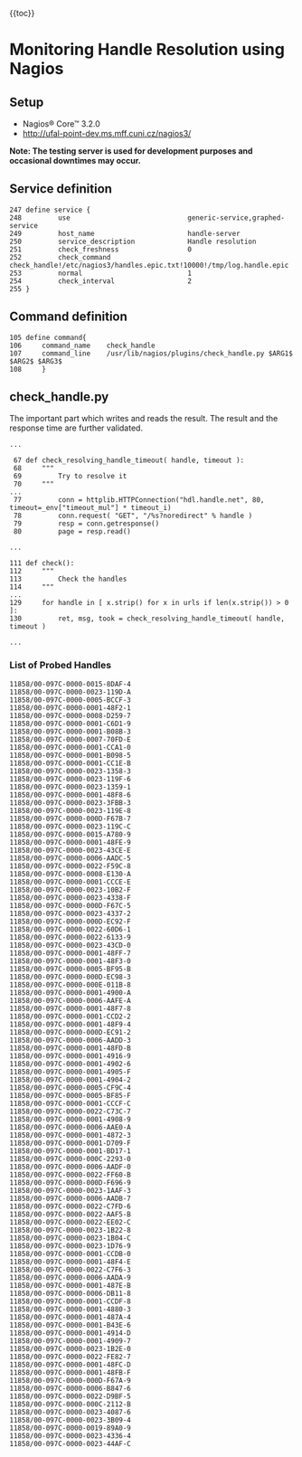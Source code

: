 {{toc}}

Monitoring Handle Resolution using Nagios
=========================================

Setup
-----

-   Nagios® Core™ 3.2.0
-   http://ufal-point-dev.ms.mff.cuni.cz/nagios3/

**Note: The testing server is used for development purposes and occasional downtimes may occur.**

Service definition
------------------

    247 define service {
    248         use                             generic-service,graphed-service
    249         host_name                       handle-server
    250         service_description             Handle resolution
    251         check_freshness                 0 
    252         check_command                   check_handle!/etc/nagios3/handles.epic.txt!10000!/tmp/log.handle.epic
    253         normal                          1
    254         check_interval                  2
    255 }

Command definition
------------------

    105 define command{
    106     command_name    check_handle
    107     command_line    /usr/lib/nagios/plugins/check_handle.py $ARG1$ $ARG2$ $ARG3$
    108     }

check\_handle.py
----------------

The important part which writes and reads the result. The result and the response time are further validated.


    ...

     67 def check_resolving_handle_timeout( handle, timeout ):
     68     """
     69         Try to resolve it
     70     """
    ...
     77         conn = httplib.HTTPConnection("hdl.handle.net", 80, timeout=_env["timeout_mul"] * timeout_i)
     78         conn.request( "GET", "/%s?noredirect" % handle )
     79         resp = conn.getresponse()
     80         page = resp.read()

    ...

    111 def check():
    112     """
    113         Check the handles
    114     """
    ...
    129     for handle in [ x.strip() for x in urls if len(x.strip()) > 0 ]:
    130         ret, msg, took = check_resolving_handle_timeout( handle, timeout )

    ...

### List of Probed Handles

    11858/00-097C-0000-0015-8DAF-4
    11858/00-097C-0000-0023-119D-A
    11858/00-097C-0000-0005-BCCF-3
    11858/00-097C-0000-0001-48F2-1
    11858/00-097C-0000-0008-D259-7
    11858/00-097C-0000-0001-C6D1-9
    11858/00-097C-0000-0001-B08B-3
    11858/00-097C-0000-0007-70FD-E
    11858/00-097C-0000-0001-CCA1-0
    11858/00-097C-0000-0001-B098-5
    11858/00-097C-0000-0001-CC1E-B
    11858/00-097C-0000-0023-1358-3
    11858/00-097C-0000-0023-119F-6
    11858/00-097C-0000-0023-1359-1
    11858/00-097C-0000-0001-48F8-6
    11858/00-097C-0000-0023-3FBB-3
    11858/00-097C-0000-0023-119E-8
    11858/00-097C-0000-000D-F67B-7
    11858/00-097C-0000-0023-119C-C
    11858/00-097C-0000-0015-A780-9
    11858/00-097C-0000-0001-48FE-9
    11858/00-097C-0000-0023-43CE-E
    11858/00-097C-0000-0006-AADC-5
    11858/00-097C-0000-0022-F59C-8
    11858/00-097C-0000-0008-E130-A
    11858/00-097C-0000-0001-CCCE-E
    11858/00-097C-0000-0023-10B2-F
    11858/00-097C-0000-0023-4338-F
    11858/00-097C-0000-000D-F67C-5
    11858/00-097C-0000-0023-4337-2
    11858/00-097C-0000-000D-EC92-F
    11858/00-097C-0000-0022-60D6-1
    11858/00-097C-0000-0022-6133-9
    11858/00-097C-0000-0023-43CD-0
    11858/00-097C-0000-0001-48FF-7
    11858/00-097C-0000-0001-48F3-0
    11858/00-097C-0000-0005-BF95-B
    11858/00-097C-0000-000D-EC98-3
    11858/00-097C-0000-000E-011B-8
    11858/00-097C-0000-0001-4900-A
    11858/00-097C-0000-0006-AAFE-A
    11858/00-097C-0000-0001-48F7-8
    11858/00-097C-0000-0001-CCD2-2
    11858/00-097C-0000-0001-48F9-4
    11858/00-097C-0000-000D-EC91-2
    11858/00-097C-0000-0006-AADD-3
    11858/00-097C-0000-0001-48FD-B
    11858/00-097C-0000-0001-4916-9
    11858/00-097C-0000-0001-4902-6
    11858/00-097C-0000-0001-4905-F
    11858/00-097C-0000-0001-4904-2
    11858/00-097C-0000-0005-CF9C-4
    11858/00-097C-0000-0005-BF85-F
    11858/00-097C-0000-0001-CCCF-C
    11858/00-097C-0000-0022-C73C-7
    11858/00-097C-0000-0001-4908-9
    11858/00-097C-0000-0006-AAE0-A
    11858/00-097C-0000-0001-4872-3
    11858/00-097C-0000-0001-D709-F
    11858/00-097C-0000-0001-BD17-1
    11858/00-097C-0000-000C-2293-0
    11858/00-097C-0000-0006-AADF-0
    11858/00-097C-0000-0022-FF60-B
    11858/00-097C-0000-000D-F696-9
    11858/00-097C-0000-0023-1AAF-3
    11858/00-097C-0000-0006-AADB-7
    11858/00-097C-0000-0022-C7FD-6
    11858/00-097C-0000-0022-AAF5-B
    11858/00-097C-0000-0022-EE02-C
    11858/00-097C-0000-0023-1B22-8
    11858/00-097C-0000-0023-1B04-C
    11858/00-097C-0000-0023-1D76-9
    11858/00-097C-0000-0001-CCDB-0
    11858/00-097C-0000-0001-48F4-E
    11858/00-097C-0000-0022-C7F6-3
    11858/00-097C-0000-0006-AADA-9
    11858/00-097C-0000-0001-487E-B
    11858/00-097C-0000-0006-DB11-8
    11858/00-097C-0000-0001-CCDF-8
    11858/00-097C-0000-0001-4880-3
    11858/00-097C-0000-0001-487A-4
    11858/00-097C-0000-0001-B43E-6
    11858/00-097C-0000-0001-4914-D
    11858/00-097C-0000-0001-4909-7
    11858/00-097C-0000-0023-1B2E-0
    11858/00-097C-0000-0022-FE82-7
    11858/00-097C-0000-0001-48FC-D
    11858/00-097C-0000-0001-48FB-F
    11858/00-097C-0000-000D-F67A-9
    11858/00-097C-0000-0006-B847-6
    11858/00-097C-0000-0022-D9BF-5
    11858/00-097C-0000-000C-2112-B
    11858/00-097C-0000-0023-4087-6
    11858/00-097C-0000-0023-3B09-4
    11858/00-097C-0000-0019-89A0-9
    11858/00-097C-0000-0023-4336-4
    11858/00-097C-0000-0023-44AF-C
